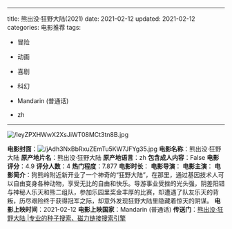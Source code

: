 
---
title: 熊出没·狂野大陆(2021)
date: 2021-02-12
updated: 2021-02-12
categories: 电影推荐
tags:

- 冒险
- 动画
- 喜剧
- 科幻

- Mandarin (普通话)
- zh
---

<img src="https://image.tmdb.org/t/p/original/leyZPXHWwX2XsJiWT08MCt3tn8B.jpg" alt="/leyZPXHWwX2XsJiWT08MCt3tn8B.jpg" title="/leyZPXHWwX2XsJiWT08MCt3tn8B.jpg">

**电影封面**：<img src="https://image.tmdb.org/t/p/w200/jAdh3NxBbRxuZEmTu5KW7JFYg35.jpg" alt="/jAdh3NxBbRxuZEmTu5KW7JFYg35.jpg" title="/jAdh3NxBbRxuZEmTu5KW7JFYg35.jpg">
**电影名称**：熊出没·狂野大陆
**原产地片名**：熊出没·狂野大陆
**原产地语言**：zh
**包含成人内容**：False
**电影评分**：4.9
**评分人数**：4
**热门程度**：7.877
**电影时长**：
**电影导演**：
**电影主演**：
**电影简介**：狗熊岭附近新开业了一个神奇的“狂野大陆”，在那里，通过基因技术人可以自由变身各种动物，享受无比的自由和快乐。导游事业受挫的光头强，阴差阳错与神秘人乐天和熊二组队，参加乐园里奖金丰厚的比赛，却遭遇了队友乐天的背叛，历尽艰险终于获得冠军之际，却意外发现狂野大陆里隐藏着惊天的阴谋。
**电影上映时间**：2021-02-12
**电影上映国家**：Mandarin (普通话)
**传送门**：[熊出没·狂野大陆 |专业的种子搜索、磁力链接搜索引擎](https://movie.amd794.com:2083/?search=%E7%86%8A%E5%87%BA%E6%B2%A1%C2%B7%E7%8B%82%E9%87%8E%E5%A4%A7%E9%99%86&ordering=&mode=match_phrase&page_size=10&page=1)

